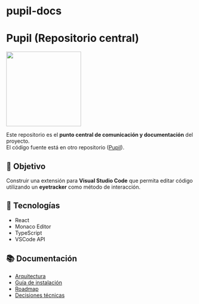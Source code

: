 # pupil-docs
# Pupil (Repositorio central)

<img src="https://sdmntprsouthcentralus.oaiusercontent.com/files/00000000-de0c-61f7-8645-ebea20b63d44/raw?se=2025-08-21T02%3A54%3A56Z&sp=r&sv=2024-08-04&sr=b&scid=1b4c95b3-acd8-5323-b07b-618ca492f629&skoid=864daabb-d06a-46b3-a747-d35075313a83&sktid=a48cca56-e6da-484e-a814-9c849652bcb3&skt=2025-08-20T21%3A15%3A23Z&ske=2025-08-21T21%3A15%3A23Z&sks=b&skv=2024-08-04&sig=0faaSnIerxTY0Yw0/4nfrhh5Vt998XFSm/ArV0x6q1s%3D" width="200">

Este repositorio es el **punto central de comunicación y documentación** del proyecto.  
El código fuente está en otro repositorio ([Pupil](https://github.com/matiasaduco/pupil)).

## 📌 Objetivo
Construir una extensión para **Visual Studio Code** que permita editar código utilizando un **eyetracker** como método de interacción.

## 🚀 Tecnologías
- React
- Monaco Editor
- TypeScript
- VSCode API

## 📚 Documentación
- [Arquitectura](docs/arquitectura.md)
- [Guía de instalación](docs/instalacion.md)
- [Roadmap](docs/roadmap.md)
- [Decisiones técnicas](docs/decisiones.md)

